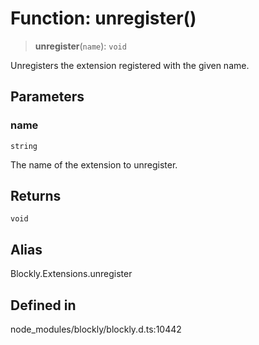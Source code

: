 # Function: unregister()

> **unregister**(`name`): `void`

Unregisters the extension registered with the given name.

## Parameters

### name

`string`

The name of the extension to unregister.

## Returns

`void`

## Alias

Blockly.Extensions.unregister

## Defined in

node_modules/blockly/blockly.d.ts:10442
